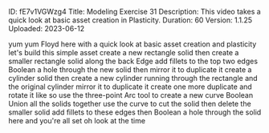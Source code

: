 ID: fE7v1VGWzg4
Title: Modeling Exercise 31
Description: This video takes a quick look at basic asset creation in Plasticity.
Duration: 60
Version: 1.1.25
Uploaded: 2023-06-12

yum yum Floyd here with a quick look at
basic asset creation and plasticity
let's build this simple asset create a
new rectangle solid then create a
smaller rectangle solid along the back
Edge add fillets to the top two edges
Boolean a hole through the new solid
then mirror it to duplicate it
create a cylinder solid then create a
new cylinder running through the
rectangle and the original cylinder
mirror it to duplicate it
create one more duplicate and rotate it
like so
use the three-point Arc tool to create a
new curve Boolean Union all the solids
together
use the curve to cut the solid then
delete the smaller solid
add fillets to these edges
then Boolean a hole through the solid
here and you're all set
oh look at the time
